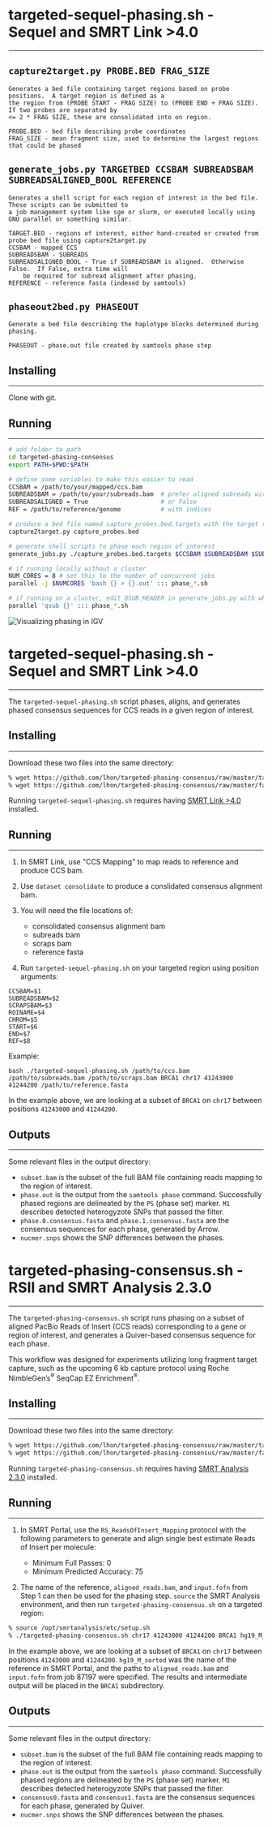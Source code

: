 # targeted-sequel-phasing.sh - Sequel and SMRT Link >4.0
-------------------------

## `capture2target.py PROBE.BED FRAG_SIZE`
```
Generates a bed file containing target regions based on probe positions.  A target region is defined as a
the region from (PROBE START - FRAG SIZE) to (PROBE END + FRAG SIZE).  If two probes are separated by
<= 2 * FRAG SIZE, these are consolidated into on region.

PROBE.BED - bed file describing probe coordinates
FRAG_SIZE - mean fragment size, used to determine the largest regions that could be phased
```

## `generate_jobs.py TARGETBED CCSBAM SUBREADSBAM SUBREADSALIGNED_BOOL REFERENCE`
```
Generates a shell script for each region of interest in the bed file.  These scripts can be submitted to
a job management system like sge or slurm, or executed locally using GNU parallel or something similar.

TARGET.BED - regions of interest, either hand-created or created from probe bed file using capture2target.py
CCSBAM - mapped CCS
SUBREADSBAM - SUBREADS
SUBREADSALIGNED_BOOL - True if SUBREADSBAM is aligned.  Otherwise False.  If False, extra time will
	be required for subread alignment after phasing.
REFERENCE - reference fasta (indexed by samtools)
```

## `phaseout2bed.py PHASEOUT`
```
Generate a bed file describing the haplotype blocks determined during phasing.

PHASEOUT - phase.out file created by samtools phase step
```

## Installing
----------
Clone with git.

## Running
----------
```sh
# add folder to path
cd targeted-phasing-consensus
export PATH=$PWD:$PATH

# define some variables to make this easier to read
CCSBAM = /path/to/your/mapped/ccs.bam
SUBREADSBAM = /path/to/your/subreads.bam  # prefer aligned subreads with reseq
SUBREADSALIGNED = True                    # or False
REF = /path/to/reference/genome           # with indices

# produce a bed file named capture_probes.bed.targets with the target regions of interest
capture2target.py capture_probes.bed

# generate shell scripts to phase each region of interest
generate_jobs.py ./capture_probes.bed.targets $CCSBAM $SUBREADSBAM $SUBREADSALIGNED $REF

# if running locally without a cluster
NUM_CORES = 8 # set this to the number of concurrent jobs
parallel -j $NUMCORES 'bash {} > {}.out' ::: phase_*.sh

# if running on a cluster, edit QSUB_HEADER in generate_jobs.py with whatever you need, and
parallel 'qsub {}' ::: phase_*.sh
```



![Visualizing phasing in IGV](images/HLA-DQA1-phased-pacbio-reads.png)

# targeted-sequel-phasing.sh - Sequel and SMRT Link >4.0
-------------------------

The ``targeted-sequel-phasing.sh`` script phases, aligns, and generates phased consensus sequences for CCS reads in a given region of interest.

## Installing
----------

Download these two files into the same directory:

```sh
% wget https://github.com/lhon/targeted-phasing-consensus/raw/master/targeted-sequel-phasing.sh
% wget https://github.com/lhon/targeted-phasing-consensus/raw/master/faidx.zip
```

Running `targeted-sequel-phasing.sh` requires having [SMRT Link >4.0](http://pacbiodevnet.com) installed.

## Running
-------

1. In SMRT Link, use "CCS Mapping" to map reads to reference and produce CCS bam.

2. Use ``dataset consolidate`` to produce a conslidated consensus alignment bam.

3. You will need the file locations of:
	- consolidated consensus alignment bam
	- subreads bam
	- scraps bam
	- reference fasta

4. Run `targeted-sequel-phasing.sh` on your targeted region using position arguments:
```
CCSBAM=$1
SUBREADSBAM=$2
SCRAPSBAM=$3
ROINAME=$4
CHROM=$5
START=$6
END=$7
REF=$8
```
Example:
```
bash ./targeted-sequel-phasing.sh /path/to/ccs.bam /path/to/subreads.bam /path/to/scraps.bam BRCA1 chr17 41243000 41244200 /path/to/reference.fasta
```

In the example above, we are looking at a subset of `BRCA1` on `chr17` between positions `41243000` and `41244200`.

## Outputs
-------

Some relevant files in the output directory:

- `subset.bam` is the subset of the full BAM file containing reads mapping to the region of interest.
- `phase.out` is the output from the `samtools phase` command. Successfully phased regions are delineated by the `PS` (phase set) marker. `M1` describes detected heterogyzote SNPs that passed the filter.
- `phase.0.consensus.fasta` and `phase.1.consensus.fasta` are the consensus sequences for each phase, generated by Arrow.
- `nucmer.snps` shows the SNP differences between the phases.


# targeted-phasing-consensus.sh - RSII and SMRT Analysis 2.3.0
-------------------------

The ``targeted-phasing-consensus.sh`` script runs phasing on a subset of aligned PacBio Reads of Insert (CCS reads) corresponding to a gene or region of interest, and generates a Quiver-based consensus sequence for each phase.

This workflow was designed for experiments utilizing long fragment target capture, such as the upcoming 6 kb capture protocol using Roche NimbleGen’s<sup>&reg;</sup> SeqCap EZ Enrichment<sup>&reg;</sup>.

## Installing
----------

Download these two files into the same directory:

```sh
% wget https://github.com/lhon/targeted-phasing-consensus/raw/master/targeted-phasing-consensus.sh
% wget https://github.com/lhon/targeted-phasing-consensus/raw/master/faidx.zip
```

Running `targeted-phasing-consensus.sh` requires having [SMRT Analysis 2.3.0](http://pacbiodevnet.com) installed.

## Running
-------

1. In SMRT Portal, use the `RS_ReadsOfInsert_Mapping` protocol with the following parameters to generate and align single best estimate Reads of Insert per molecule:
   - Minimum Full Passes: 0
   - Minimum Predicted Accuracy: 75

2. The name of the reference, `aligned_reads.bam`, and `input.fofn` from Step 1 can then be used for the phasing step. `source` the SMRT Analysis environment, and then run `targeted-phasing-consensus.sh` on a targeted region:

  ```sh
% source /opt/smrtanalysis/etc/setup.sh
% ./targeted-phasing-consensus.sh chr17 41243000 41244200 BRCA1 hg19_M_sorted /opt/smrtanalysis/common/jobs/087/087197/data/aligned_reads.bam /opt/smrtanalysis/common/jobs/087/087197/input.fofn
```

  In the example above, we are looking at a subset of `BRCA1` on `chr17` between positions `41243000` and `41244200`. `hg19_M_sorted` was the name of the reference in SMRT Portal, and the paths to `aligned_reads.bam` and `input.fofn` from job 87197 were specified. The results and intermediate output will be placed in the `BRCA1` subdirectory.

## Outputs
-------

Some relevant files in the output directory:

- `subset.bam` is the subset of the full BAM file containing reads mapping to the region of interest.
- `phase.out` is the output from the `samtools phase` command. Successfully phased regions are delineated by the `PS` (phase set) marker. `M1` describes detected heterogyzote SNPs that passed the filter.
- `consensus0.fasta` and `consensus1.fasta` are the consensus sequences for each phase, generated by Quiver.
- `nucmer.snps` shows the SNP differences between the phases.
